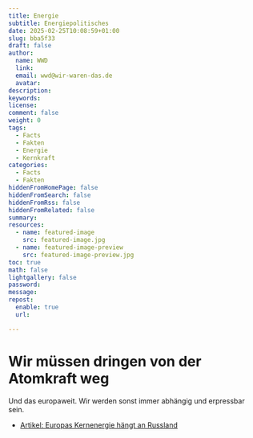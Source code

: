 ```yaml
---
title: Energie
subtitle: Energiepolitisches
date: 2025-02-25T10:08:59+01:00
slug: bba5f33
draft: false
author:
  name: WWD
  link: 
  email: wwd@wir-waren-das.de
  avatar:
description:
keywords:
license:
comment: false
weight: 0
tags:
  - Facts
  - Fakten
  - Energie
  - Kernkraft
categories:
  - Facts
  - Fakten
hiddenFromHomePage: false
hiddenFromSearch: false
hiddenFromRss: false
hiddenFromRelated: false
summary:
resources:
  - name: featured-image
    src: featured-image.jpg
  - name: featured-image-preview
    src: featured-image-preview.jpg
toc: true
math: false
lightgallery: false
password:
message:
repost:
  enable: true
  url:

---
```

<!--more-->
# Wir müssen dringen von der Atomkraft weg

Und das europaweit. Wir werden sonst immer abhängig und erpressbar sein.

- [Artikel: Europas Kernenergie hängt an Russland](https://www.fuchsbriefe.de/politik/europa/europas-kernenergie-haengt-an-russland)
